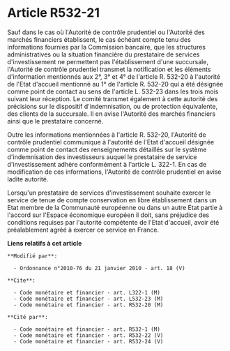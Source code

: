 # Article R532-21

Sauf dans le cas où l'Autorité de contrôle prudentiel ou l'Autorité des marchés financiers établissent, le cas échéant compte
tenu des informations fournies par la Commission bancaire, que les structures administratives ou la situation financière du
prestataire de services d'investissement ne permettent pas l'établissement d'une succursale, l'Autorité de contrôle
prudentiel transmet la notification et les éléments d'information mentionnés aux 2°, 3° et 4° de l'article R. 532-20 à
l'autorité de l'Etat d'accueil mentionné au 1° de l'article R. 532-20 qui a été désignée comme point de contact au sens de
l'article L. 532-23 dans les trois mois suivant leur réception. Le comité transmet également à cette autorité des précisions
sur le dispositif d'indemnisation, ou de protection équivalente, des clients de la succursale. Il en avise l'Autorité des
marchés financiers ainsi que le prestataire concerné.

Outre les informations mentionnées à l'article R. 532-20, l'Autorité de contrôle prudentiel  communique à l'autorité de
l'Etat d'accueil désignée comme point de contact des renseignements détaillés sur le système d'indemnisation des
investisseurs auquel le prestataire de service d'investissement adhère conformément à l'article L. 322-1. En cas de
modification de ces informations, l'Autorité de contrôle prudentiel  en avise ladite autorité.

Lorsqu'un prestataire de services d'investissement souhaite exercer le service de tenue de compte conservation en libre
établissement dans un Etat membre de la Communauté européenne ou dans un autre Etat partie à l'accord sur l'Espace économique
européen il doit, sans préjudice des conditions requises par l'autorité compétente de l'Etat d'accueil, avoir été
préalablement agréé à exercer ce service en France.

**Liens relatifs à cet article**

	**Modifié par**:

	  - Ordonnance n°2010-76 du 21 janvier 2010 - art. 18 (V)

	**Cite**:

	  - Code monétaire et financier - art. L322-1 (M)
	  - Code monétaire et financier - art. L532-23 (M)
	  - Code monétaire et financier - art. R532-20 (M)

	**Cité par**:

	  - Code monétaire et financier - art. R532-1 (M)
	  - Code monétaire et financier - art. R532-22 (V)
	  - Code monétaire et financier - art. R532-24 (V)
